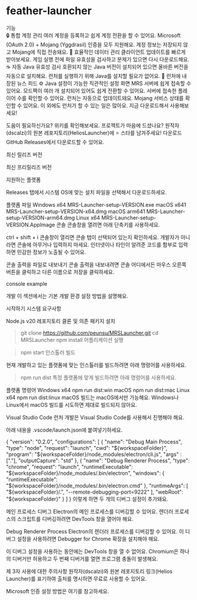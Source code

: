 # feather-launcher

기능                                                                   
🔒 통합 계정 관리
여러 계정을 등록하고 쉽게 계정 전환을 할 수 있어요.
Microsoft (OAuth 2.0) + Mojang (Yggdrasil) 인증을 모두 지원해요.
계정 정보는 저장되지 않고 Mojang에 직접 전송돼요.
📂 효율적인 데이터 관리
클라이언트 업데이트를 빠르게 받아보세요.
게임 실행 전에 파일 유효성을 검사하고 문제가 있으면 다시 다운로드해요.
☕ 자동 Java 유효성 검사
호환되지 않는 Java 버전이 설치되어 있으면 올바른 버전을 자동으로 설치해요.
런처를 실행하기 위해 Java를 설치할 필요가 없어요.
📰 런처에 내장된 뉴스 피드
⚙️ Java 설정이 가능한 직관적인 설정 화면
MRS 서버에 쉽게 접속할 수 있어요.
모드팩이 여러 개 설치되어 있어도 쉽게 전환할 수 있어요.
서버에 접속한 플레이어 수를 확인할 수 있어요.
런처는 자동으로 업데이트돼요.
Mojang 서비스 상태를 확인할 수 있어요.
이 외에도 런처가 할 수 있는 일은 많아요. 지금 다운로드해서 사용해보세요!

도움이 필요하신가요? 위키를 확인해보세요.
프로젝트가 마음에 드셨나요? 원작자(dscalzi)의 원본 레포지토리(HeliosLauncher)에 ⭐ 스타를 남겨주세요!
다운로드
GitHub Releases에서 다운로드할 수 있어요.

최신 릴리즈 버전


최신 프리릴리즈 버전


지원하는 플랫폼

Releases 탭에서 시스템 OS에 맞는 설치 파일을 선택해서 다운로드하세요.

플랫폼	파일
Windows x64	MRS-Launcher-setup-VERSION.exe
macOS x641	MRS-Launcher-setup-VERSION-x64.dmg
macOS arm641	MRS-Launcher-setup-VERSION-arm64.dmg
Linux x64	MRS-Launcher-setup-VERSION.AppImage
콘솔
콘솔창을 열려면 아래 단축키를 사용하세요.

ctrl + shift + i
콘솔창이 열리면 콘솔 탭이 선택되어 있는지 확인하세요. 개발자가 아니라면 콘솔에 아무거나 입력하지 마세요. 인터넷이나 타인이 알려준 코드를 함부로 입력하면 민감한 정보가 노출될 수 있어요.

콘솔 출력을 파일로 내보내기
콘솔 출력을 내보내려면 콘솔 어디에서든 마우스 오른쪽 버튼을 클릭하고 다른 이름으로 저장을 클릭하세요.

console example

개발
이 섹션에서는 기본 개발 환경 설정 방법을 설명해요.

시작하기
시스템 요구사항

Node.js v20
레포지토리 클론 및 의존 패키지 설치

> git clone https://github.com/peunsu/MRSLauncher.git
> cd MRSLauncher
> npm install
어플리케이션 실행

> npm start
인스톨러 빌드

현재 개발하고 있는 플랫폼에 맞는 인스톨러를 빌드하려면 아래 명령어를 사용하세요.

> npm run dist
특정 플랫폼에 맞게 빌드하려면 아래 명령어를 사용하세요.

플랫폼	명령어
Windows x64	npm run dist:win
macOS	npm run dist:mac
Linux x64	npm run dist:linux
macOS 빌드는 macOS에서만 가능해요. Windows나 Linux에서 macOS 빌드를 시도하면 제대로 빌드되지 않아요.

Visual Studio Code
런처 개발은 Visual Studio Code를 사용해서 진행해야 해요.

아래 내용을 .vscode/launch.json에 붙여넣기하세요.

{
  "version": "0.2.0",
  "configurations": [
    {
      "name": "Debug Main Process",
      "type": "node",
      "request": "launch",
      "cwd": "${workspaceFolder}",
      "program": "${workspaceFolder}/node_modules/electron/cli.js",
      "args" : ["."],
      "outputCapture": "std"
    },
    {
      "name": "Debug Renderer Process",
      "type": "chrome",
      "request": "launch",
      "runtimeExecutable": "${workspaceFolder}/node_modules/.bin/electron",
      "windows": {
        "runtimeExecutable": "${workspaceFolder}/node_modules/.bin/electron.cmd"
      },
      "runtimeArgs": [
        "${workspaceFolder}/.",
        "--remote-debugging-port=9222"
      ],
      "webRoot": "${workspaceFolder}"
    }
  ]
}
이렇게 하면 두 개의 디버그 설정이 추가돼요.

메인 프로세스 디버그
Electron의 메인 프로세스를 디버깅할 수 있어요. 렌더러 프로세스의 스크립트를 디버깅하려면 DevTools 창을 열어야 해요.

Debug Renderer Process
Electron의 렌더러 프로세스를 디버깅할 수 있어요. 이 디버그 설정을 사용하려면 Debugger for Chrome 확장을 설치해야 해요.

이 디버그 설정을 사용하는 동안에는 DevTools 창을 열 수 없어요. Chromium은 하나의 디버거만 허용하고 두 번째 디버거를 열면 프로그램 충돌이 발생해요.

제 3자 사용에 대한 주의사항
원작자(dscalzi)와 원본 레포지토리 링크(Helios Launcher)를 표기하여 출처를 명시하면 무료로 사용할 수 있어요.

Microsoft 인증 설정 방법은 여기를 참고하세요.


